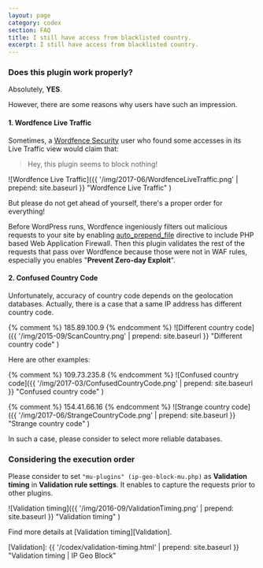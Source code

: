 ```yaml
---
layout: page
category: codex
section: FAQ
title: I still have access from blacklisted country.
excerpt: I still have access from blacklisted country.
---
```


### Does this plugin work properly? ###

Absolutely, **YES**.

However, there are some reasons why users have such an impression.

#### 1. Wordfence Live Traffic ####

Sometimes, a [Wordfence Security][Wordfence] user who found some accesses in 
its Live Traffic view would claim that:

> Hey, this plugin seems to block nothing!

![Wordfence Live Traffic]({{ '/img/2017-06/WordfenceLiveTraffic.png' | prepend: site.baseurl }}
 "Wordfence Live Traffic"
)

But please do not get ahead of yourself, there's a proper order for everything!

Before WordPress runs, Wordfence ingeniously filters out malicious requests 
to your site by enabling [auto_prepend_file][AUTO_PREPEND] directive to include
PHP based Web Application Firewall. Then this plugin validates the rest of 
the requests that pass over Wordfence because those were not in WAF rules, 
especially you enables "**Prevent Zero-day Exploit**".

#### 2. Confused Country Code ####

Unfortunately, accuracy of country code depends on the geolocation databases.
Actually, there is a case that a same IP address has different country code.

{% comment %} 185.89.100.9 {% endcomment %}
![Different country code]({{ '/img/2015-09/ScanCountry.png' | prepend: site.baseurl }}
 "Different country code"
)

Here are other examples:

{% comment %} 109.73.235.8 {% endcomment %}
![Confused country code]({{ '/img/2017-03/ConfusedCountryCode.png' | prepend: site.baseurl }}
 "Confused country code"
)

{% comment %} 154.41.66.16 {% endcomment %}
![Strange country code]({{ '/img/2017-06/StrangeCountryCode.png' | prepend: site.baseurl }}
 "Strange country code"
)

In such a case, please consider to select more reliable databases.

### Considering the execution order ###

Please consider to set `"mu-plugins" (ip-geo-block-mu.php)` as **Validation 
timing** in **Validation rule settings**. It enables to capture the requests 
prior to other plugins.

![Validation timing]({{ '/img/2016-09/ValidationTiming.png' | prepend: site.baseurl }}
 "Validation timing"
)

Find more details at [Validation timing][Validation].

[IP-Geo-Block]: https://wordpress.org/plugins/ip-geo-block/ "WordPress › IP Geo Block « WordPress Plugins"
[Wordfence]:    https://wordpress.org/plugins/wordfence/ "Wordfence Security &mdash; WordPress Plugins"
[AUTO_PREPEND]: http://php.net/manual/en/ini.core.php#ini.auto-prepend-file "PHP: Description of core php.ini directives - Manual"
[Validation]:   {{ '/codex/validation-timing.html' | prepend: site.baseurl }} "Validation timing | IP Geo Block"
